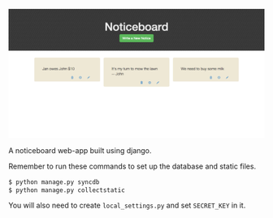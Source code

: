 ![](screen.png)

A noticeboard web-app built using django.

Remember to run these commands to set up the database and static files.
```
$ python manage.py syncdb
$ python manage.py collectstatic
```

You will also need to create ```local_settings.py``` and set
```SECRET_KEY``` in it.